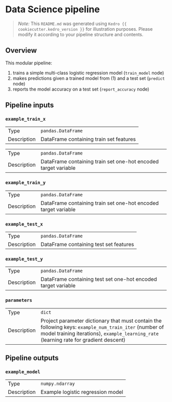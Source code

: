# Data Science pipeline

> *Note:* This `README.md` was generated using `Kedro {{ cookiecutter.kedro_version }}` for illustration purposes. Please modify it according to your pipeline structure and contents.

## Overview

This modular pipeline:
1. trains a simple multi-class logistic regression model (`train_model` node)
2. makes predictions given a trained model from (1) and a test set (`predict` node)
3. reports the model accuracy on a test set (`report_accuracy` node)


## Pipeline inputs

### `example_train_x`

|             |                                         |
| ----------- | --------------------------------------- |
| Type        | `pandas.DataFrame`                      |
| Description | DataFrame containing train set features |

|             |                                         |
| ----------- | --------------------------------------- |
| Type        | `pandas.DataFrame`                      |
| Description | DataFrame containing train set one-hot encoded target variable |

### `example_train_y`

|             |                                                                |
| ----------- | -------------------------------------------------------------- |
| Type        | `pandas.DataFrame`                                             |
| Description | DataFrame containing train set one-hot encoded target variable |

### `example_test_x`

|             |                                               |
| ----------- | --------------------------------------------- |
| Type        | `pandas.DataFrame`                            |
| Description | DataFrame containing test set features        |

### `example_test_y`

|             |                                                               |
| ----------- | ------------------------------------------------------------- |
| Type        | `pandas.DataFrame`                                            |
| Description | DataFrame containing test set one-hot encoded target variable |

### `parameters`

|      |                    |
| ---- | ------------------ |
| Type | `dict` |
| Description | Project parameter dictionary that must contain the following keys: `example_num_train_iter` (number of model training iterations), `example_learning_rate` (learning rate for gradient descent) |


## Pipeline outputs

### `example_model`

|             |                                   |
| ----------- | --------------------------------- |
| Type        | `numpy.ndarray`                   |
| Description | Example logistic regression model |
